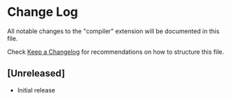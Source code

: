 # Change Log

All notable changes to the "compiler" extension will be documented in this file.

Check [Keep a Changelog](http://keepachangelog.com/) for recommendations on how to structure this file.

## [Unreleased]

- Initial release